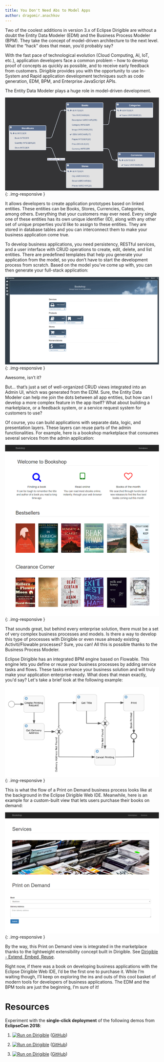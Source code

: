```yaml
---
title: You Don't Need Abs to Model Apps
author: dragomir.anachkov
---
```


Two of the coolest additions in version 3.x of Eclipse Dirigible are without a doubt the Entity Data Modeler (EDM) and the Business Process Modeler (BPM). They take the concept of model-driven architecture to the next level. What the “hack” does that mean, you’d probably say?

With the fast pace of technological evolution (Cloud Computing, AI, IoT, etc.), application developers face a common problem – how to develop proof of concepts as quickly as possible, and to receive early feedback from customers. Dirigible provides you with the opportunity to use In-System and Rapid application development techniques such as code generation, EDM, BPM, and Enterprise JavaScript APIs.

The Entity Data Modeler plays a huge role in model-driven development.

![Entity-Data-Model](/img/posts/20181205/entity-data-model.png){: .img-responsive }

It allows developers to create application prototypes based on linked entities. These entities can be Books, Stores, Currencies, Categories, among others. Everything that your customers may ever need. Every single one of these entities has its own unique identifier (ID), along with any other set of unique properties you’d like to assign to these entities. They are stored in database tables and you can interconnect them to make your business application come true.

To develop business applications, you need persistency, RESTful services, and a user interface with CRUD operations to create, edit, delete, and list entities. There are predefined templates that help you generate your application from the model, so you don’t have to start the development process from scratch. Based on the model you’ve come up with, you can then generate your full-stack application:

![Admin-UI](/img/posts/20181205/admin-ui.png){: .img-responsive }

Awesome, isn’t it?

But… that’s just a set of well-organized CRUD views integrated into an Admin UI, which was generated from the EDM. Sure, the Entity Data Modeler can help me join the dots between all app entities, but how can I develop a more complex feature in the app itself? What about building a marketplace, or a feedback system, or a service request system for customers to use?

Of course, you can build applications with separate data, logic, and presentation layers. These layers can reuse parts of the admin functionalities. For example, here is a bookshop marketplace that consumes several services from the admin application:

![Welcome-To-Bookstore](/img/posts/20181205/welcome-to-bookstore.png){: .img-responsive }

That sounds great, but behind every enterprise solution, there must be a set of very complex business processes and models. Is there a way to develop this type of processes with Dirigible or even reuse already existing Activiti/Flowable processes? Sure, you can! All this is possible thanks to the Business Process Modeler.

Eclipse Dirigible has an integrated BPM engine based on Flowable. This engine lets you define or reuse your business processes by adding service tasks and flows. These tasks enhance your business solution and will truly make your application enterprise-ready. What does that mean exactly, you'd say? Let's take a brief look at the following example:

![BPM-PoD](/img/posts/20181205/bpm-pod.png){: .img-responsive }

This is what the flow of a Print on Demand business process looks like at the background in the Eclipse Dirigible Web IDE. Meanwhile, here is an example for a custom-built view that lets users purchase their books on demand:

![BPM-PoD-UI](/img/posts/20181205/bpm-pod-ui.png){: .img-responsive }

By the way, this Print on Demand view is integrated in the marketplace thanks to the lightweight extensibility concept built in Dirigible. See [Dirigible - Extend, Embed, Reuse](http://www.dirigible.io/blogs/2018/11/09/dirigible_extend_embed_reuse.html).

Right now, if there was a book on developing business applications with the Eclipse Dirigible Web IDE, I’d be the first one to purchase it. While I’m waiting though, I’ll keep on exploring the ins and outs of this cool basket of modern tools for developers of business applications. The EDM and the BPM tools are just the beginning, I’m sure of it!

# Resources

Experiment with the **single-click deployment** of the following demos from **EclipseCon 2018**:

1. [![Run on Dirigible](https://img.shields.io/badge/Run%20on%20Dirigible-Bookshop-blue.svg)](http://dirigible.eclipse.org/services/v3/web/ide-deploy-manager/index.html?repository=https://github.com/dirigiblelabs/demo-eclipsecon2018-edm.git&uri=/services/v3/web/bookshop-admin/) ([GitHub](https://github.com/dirigiblelabs/demo-eclipsecon2018-edm))

1. [![Run on Dirigible](https://img.shields.io/badge/Run%20on%20Dirigible-Bookshop%20Marketplace-blue.svg)](http://dirigible.eclipse.org/services/v3/web/ide-deploy-manager/index.html?repository=https://github.com/dirigiblelabs/demo-eclipsecon2018-edm-complex.git&uri=/services/v3/web/bookshop/) ([GitHub](https://github.com/dirigiblelabs/demo-eclipsecon2018-edm-complex))

1. [![Run on Dirigible](https://img.shields.io/badge/Run%20on%20Dirigible-Bookshop%20Print%20on%20Demand-blue.svg)](http://dirigible.eclipse.org/services/v3/web/ide-deploy-manager/index.html?repository=https://github.com/dirigiblelabs/demo-eclipsecon2018-bpm.git&uri=/services/v3/web/bookshop/) ([GitHub](https://github.com/dirigiblelabs/demo-eclipsecon2018-bpm))
